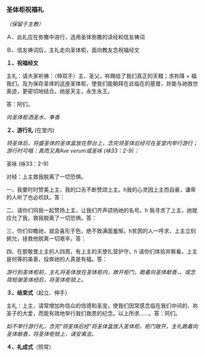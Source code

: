 ### **圣体柜祝福礼**

*（保留于主教）*

Ａ、此礼应在弥撒中进行，选用圣体弥撒的读经和信友祷词

Ｂ、信友祷词后，主礼走向圣体柜，面向教友念祝福经文

**１、祝福经文**

主礼：请大家祈祷：（伸双手）主、圣父，祢赐给了我们真正的天粮；求祢降 + 福我们，及为保存圣体的这座圣体柜，使我们能朝拜在此临在的基督，并能与祂救世奥迹，更密切地结合。祂是天主，永生永王。

答：阿们。

*向圣体柜洒圣水、奉香*

**２、游行礼** (在堂内)

*领圣体后，将盛圣体的圣体盒放在祭台上，念完领圣体后经可在圣堂内举行游行；游行时可唱：真而又真Ave verum或圣咏 (咏33：2-9)：*

圣咏 (咏33：2-9)

对经：上主救我脱离了一切恐惧。

一、我要时时赞美上主，我的口舌不断赞颂上主。h我的心灵因上主而自豪，谦卑的人听了也必欢跃。答：

二、请你们同我一起赞扬上主，让我们齐声颂扬祂的名号。h 我寻求了上主，祂就应允了我，救我脱离了一切恐惧。答：

三、你们仰瞻祂，就会喜形于色，绝不致满面羞惭。h贫困的人一呼求，上主立刻俯允，拯救他脱离一切艰辛。答：

四、在那敬畏上主的人四周，有上主的天使扎营护守。h 请你们体验并察看，上主是何等的美善，投奔祂的人真是有福。答：

*游行到圣体柜前，主礼将圣体放在圣体柜内，敞开柜门，跪着向圣体献香，，或念简短谢圣体经后，将圣体柜锁上。*

**３、结束式**（起立、伸手）

主礼：上主，请常增加祢信众的信德和圣宠，使我们因常感念临在我们中间的、祢圣子的大爱，而能有效地举行我们救恩的纪念。以上所求……。答：阿们。

*如不举行游行礼，念完“领圣体后经”将圣体盒放入圣体柜，柜门敞开，主礼跪着向圣体献香，将圣体柜锁上，请安离去。*

**４、礼成式**（照常）
